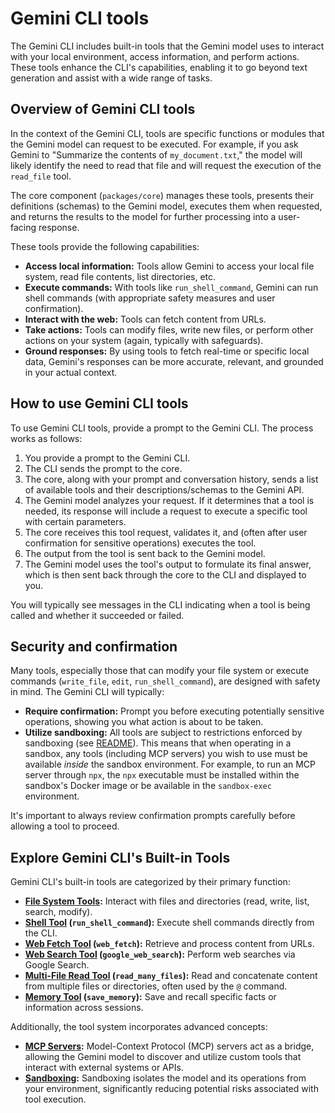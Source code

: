 # Gemini CLI tools

The Gemini CLI includes built-in tools that the Gemini model uses to interact with your local environment, access information, and perform actions. These tools enhance the CLI's capabilities, enabling it to go beyond text generation and assist with a wide range of tasks.

## Overview of Gemini CLI tools

In the context of the Gemini CLI, tools are specific functions or modules that the Gemini model can request to be executed. For example, if you ask Gemini to "Summarize the contents of `my_document.txt`," the model will likely identify the need to read that file and will request the execution of the `read_file` tool.

The core component (`packages/core`) manages these tools, presents their definitions (schemas) to the Gemini model, executes them when requested, and returns the results to the model for further processing into a user-facing response.

These tools provide the following capabilities:

- **Access local information:** Tools allow Gemini to access your local file system, read file contents, list directories, etc.
- **Execute commands:** With tools like `run_shell_command`, Gemini can run shell commands (with appropriate safety measures and user confirmation).
- **Interact with the web:** Tools can fetch content from URLs.
- **Take actions:** Tools can modify files, write new files, or perform other actions on your system (again, typically with safeguards).
- **Ground responses:** By using tools to fetch real-time or specific local data, Gemini's responses can be more accurate, relevant, and grounded in your actual context.

## How to use Gemini CLI tools

To use Gemini CLI tools, provide a prompt to the Gemini CLI. The process works as follows:

1.  You provide a prompt to the Gemini CLI.
2.  The CLI sends the prompt to the core.
3.  The core, along with your prompt and conversation history, sends a list of available tools and their descriptions/schemas to the Gemini API.
4.  The Gemini model analyzes your request. If it determines that a tool is needed, its response will include a request to execute a specific tool with certain parameters.
5.  The core receives this tool request, validates it, and (often after user confirmation for sensitive operations) executes the tool.
6.  The output from the tool is sent back to the Gemini model.
7.  The Gemini model uses the tool's output to formulate its final answer, which is then sent back through the core to the CLI and displayed to you.

You will typically see messages in the CLI indicating when a tool is being called and whether it succeeded or failed.

## Security and confirmation

Many tools, especially those that can modify your file system or execute commands (`write_file`, `edit`, `run_shell_command`), are designed with safety in mind. The Gemini CLI will typically:

- **Require confirmation:** Prompt you before executing potentially sensitive operations, showing you what action is about to be taken.
- **Utilize sandboxing:** All tools are subject to restrictions enforced by sandboxing (see [README](../../README.md#sandboxing)). This means that when operating in a sandbox, any tools (including MCP servers) you wish to use must be available _inside_ the sandbox environment. For example, to run an MCP server through `npx`, the `npx` executable must be installed within the sandbox's Docker image or be available in the `sandbox-exec` environment.

It's important to always review confirmation prompts carefully before allowing a tool to proceed.

## Explore Gemini CLI's Built-in Tools

Gemini CLI's built-in tools are categorized by their primary function:

-   **[File System Tools](./file-system.md):** Interact with files and directories (read, write, list, search, modify).
-   **[Shell Tool](./shell.md) (`run_shell_command`):** Execute shell commands directly from the CLI.
-   **[Web Fetch Tool](./web-fetch.md) (`web_fetch`):** Retrieve and process content from URLs.
-   **[Web Search Tool](./web-search.md) (`google_web_search`):** Perform web searches via Google Search.
-   **[Multi-File Read Tool](./multi-file.md) (`read_many_files`):** Read and concatenate content from multiple files or directories, often used by the `@` command.
-   **[Memory Tool](./memory.md) (`save_memory`):** Save and recall specific facts or information across sessions.

Additionally, the tool system incorporates advanced concepts:

-   **[MCP Servers](./mcp-server.md):** Model-Context Protocol (MCP) servers act as a bridge, allowing the Gemini model to discover and utilize custom tools that interact with external systems or APIs.
-   **[Sandboxing](../sandbox.md):** Sandboxing isolates the model and its operations from your environment, significantly reducing potential risks associated with tool execution.
